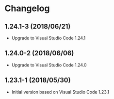 # Changelog

## 1.24.1-3 (2018/06/21)

* Upgrade to Visual Studio Code 1.24.1

## 1.24.0-2 (2018/06/06)

* Upgrade to Visual Studio Code 1.24.0

## 1.23.1-1 (2018/05/30)

* Initial version based on Visual Studio Code 1.23.1
